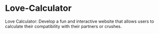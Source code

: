 # Love-Calculator
Love Calculator: Develop a fun and interactive website that allows users to calculate their compatibility with their partners or crushes.
